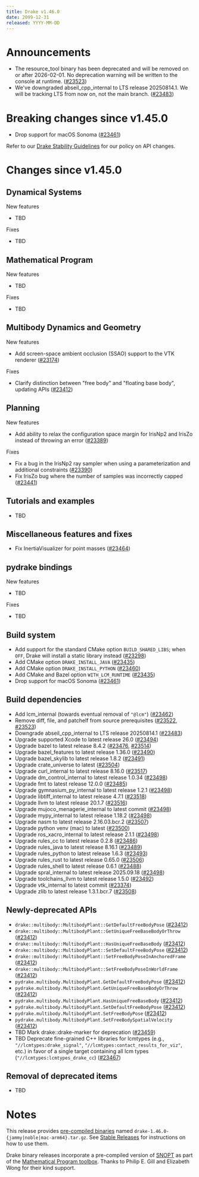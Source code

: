 ```yaml
---
title: Drake v1.46.0
date: 2099-12-31
released: YYYY-MM-DD
---
```


# Announcements

* The resource_tool binary has been deprecated and will be removed on or after 2026-02-01. No deprecation warning will be written to the console at runtime. ([#23523][_#23523])
* We've downgraded abseil_cpp_internal to LTS release 20250814.1. We will be tracking LTS from now on, not the main branch. ([#23483][_#23483])

# Breaking changes since v1.45.0

* Drop support for macOS Sonoma ([#23461][_#23461])

Refer to our [Drake Stability Guidelines](/stable.html) for our policy
on API changes.

# Changes since v1.45.0

## Dynamical Systems

<!-- <relnotes for systems go here> -->


New features

* TBD

Fixes

* TBD

## Mathematical Program

<!-- <relnotes for solvers go here> -->


New features

* TBD

Fixes

* TBD

## Multibody Dynamics and Geometry

<!-- <relnotes for geometry,multibody go here> -->


New features

* Add screen-space ambient occlusion (SSAO) support to the VTK renderer ([#23174][_#23174])

Fixes

* Clarify distinction between "free body" and "floating base body", updating APIs ([#23412][_#23412])

## Planning

<!-- <relnotes for planning go here> -->


New features

* Add ability to relax the configuration space margin for IrisNp2 and IrisZo instead of throwing an error ([#23389][_#23389])

Fixes

* Fix a bug in the IrisNp2 ray sampler when using a parameterization and additional constraints ([#23390][_#23390])
* Fix IrisZo bug where the number of samples was incorrectly capped ([#23441][_#23441])

## Tutorials and examples

<!-- <relnotes for examples,tutorials go here> -->

* TBD

## Miscellaneous features and fixes

<!-- <relnotes for common,math,lcm,lcmtypes,manipulation,perception,visualization go here> -->

* Fix InertiaVisualizer for point masses ([#23464][_#23464])

## pydrake bindings

<!-- <relnotes for bindings go here> -->


New features

* TBD

Fixes

* TBD

## Build system

<!-- <relnotes for cmake,doc,setup,third_party,tools go here> -->

* Add support for the standard CMake option `BUILD_SHARED_LIBS`; when `OFF`, Drake will install a static library instead ([#23298][_#23298])
* Add CMake option `DRAKE_INSTALL_JAVA` ([#23435][_#23435])
* Add CMake option `DRAKE_INSTALL_PYTHON` ([#23460][_#23460])
* Add CMake and Bazel option `WITH_LCM_RUNTIME` ([#23435][_#23435])
* Drop support for macOS Sonoma ([#23461][_#23461])

## Build dependencies

<!-- <relnotes for workspace go here> -->

* Add lcm_internal (towards eventual removal of `"@lcm"`) ([#23462][_#23462])
* Remove diff, file, and patchelf from source prerequisites ([#23522][_#23522], [#23523][_#23523])
* Downgrade abseil_cpp_internal to LTS release 20250814.1 ([#23483][_#23483])
* Upgrade supported Xcode to latest release 26.0 ([#23494][_#23494])
* Upgrade bazel to latest release 8.4.2 ([#23476][_#23476], [#23514][_#23514])
* Upgrade bazel_features to latest release 1.36.0 ([#23490][_#23490])
* Upgrade bazel_skylib to latest release 1.8.2 ([#23491][_#23491])
* Upgrade crate_universe to latest ([#23504][_#23504])
* Upgrade curl_internal to latest release 8.16.0 ([#23517][_#23517])
* Upgrade dm_control_internal to latest release 1.0.34 ([#23498][_#23498])
* Upgrade fmt to latest release 12.0.0 ([#23485][_#23485])
* Upgrade gymnasium_py_internal to latest release 1.2.1 ([#23498][_#23498])
* Upgrade libtiff_internal to latest release 4.7.1 ([#23518][_#23518])
* Upgrade llvm to latest release 20.1.7 ([#23516][_#23516])
* Upgrade mujoco_menagerie_internal to latest commit ([#23498][_#23498])
* Upgrade mypy_internal to latest release 1.18.2 ([#23498][_#23498])
* Upgrade nasm to latest release 2.16.03.bcr.2 ([#23507][_#23507])
* Upgrade python venv (mac) to latest ([#23500][_#23500])
* Upgrade ros_xacro_internal to latest release 2.1.1 ([#23498][_#23498])
* Upgrade rules_cc to latest release 0.2.8 ([#23486][_#23486])
* Upgrade rules_java to latest release 8.16.1 ([#23489][_#23489])
* Upgrade rules_python to latest release 1.6.3 ([#23493][_#23493])
* Upgrade rules_rust to latest release 0.65.0 ([#23506][_#23506])
* Upgrade rules_shell to latest release 0.6.1 ([#23488][_#23488])
* Upgrade spral_internal to latest release 2025.09.18 ([#23498][_#23498])
* Upgrade toolchains_llvm to latest release 1.5.0 ([#23492][_#23492])
* Upgrade vtk_internal to latest commit ([#23374][_#23374])
* Upgrade zlib to latest release 1.3.1.bcr.7 ([#23508][_#23508])

## Newly-deprecated APIs

* `drake::multibody::MultibodyPlant::GetDefaultFreeBodyPose` ([#23412][_#23412])
* `drake::multibody::MultibodyPlant::GetUniqueFreeBaseBodyOrThrow` ([#23412][_#23412])
* `drake::multibody::MultibodyPlant::HasUniqueFreeBaseBody` ([#23412][_#23412])
* `drake::multibody::MultibodyPlant::SetDefaultFreeBodyPose` ([#23412][_#23412])
* `drake::multibody::MultibodyPlant::SetFreeBodyPoseInAnchoredFrame` ([#23412][_#23412])
* `drake::multibody::MultibodyPlant::SetFreeBodyPoseInWorldFrame` ([#23412][_#23412])
* `pydrake.multibody.MultibodyPlant.GetDefaultFreeBodyPose` ([#23412][_#23412])
* `pydrake.multibody.MultibodyPlant.GetUniqueFreeBaseBodyOrThrow` ([#23412][_#23412])
* `pydrake.multibody.MultibodyPlant.HasUniqueFreeBaseBody` ([#23412][_#23412])
* `pydrake.multibody.MultibodyPlant.SetDefaultFreeBodyPose` ([#23412][_#23412])
* `pydrake.multibody.MultibodyPlant.SetFreeBodyPose` ([#23412][_#23412])
* `pydrake.multibody.MultibodyPlant.SetFreeBodySpatialVelocity` ([#23412][_#23412])
* TBD Mark drake::drake-marker for deprecation ([#23459][_#23459])
* TBD Deprecate fine-grained C++ libraries for lcmtypes (e.g., `"//lcmtypes:drake_signal"`, `"//lcmtypes:contact_results_for_viz"`, etc.) in favor of a single target containing all lcm types (`"//lcmtypes:lcmtypes_drake_cc`) ([#23467][_#23467])

## Removal of deprecated items

* TBD

# Notes


This release provides [pre-compiled binaries](https://github.com/RobotLocomotion/drake/releases/tag/v1.46.0) named
``drake-1.46.0-{jammy|noble|mac-arm64}.tar.gz``. See [Stable Releases](/from_binary.html#stable-releases) for instructions on how to use them.

Drake binary releases incorporate a pre-compiled version of [SNOPT](https://ccom.ucsd.edu/~optimizers/solvers/snopt/) as part of the
[Mathematical Program toolbox](https://drake.mit.edu/doxygen_cxx/group__solvers.html). Thanks to
Philip E. Gill and Elizabeth Wong for their kind support.

<!-- <begin issue links> -->
[_#23174]: https://github.com/RobotLocomotion/drake/pull/23174
[_#23298]: https://github.com/RobotLocomotion/drake/pull/23298
[_#23374]: https://github.com/RobotLocomotion/drake/pull/23374
[_#23389]: https://github.com/RobotLocomotion/drake/pull/23389
[_#23390]: https://github.com/RobotLocomotion/drake/pull/23390
[_#23412]: https://github.com/RobotLocomotion/drake/pull/23412
[_#23435]: https://github.com/RobotLocomotion/drake/pull/23435
[_#23441]: https://github.com/RobotLocomotion/drake/pull/23441
[_#23459]: https://github.com/RobotLocomotion/drake/pull/23459
[_#23460]: https://github.com/RobotLocomotion/drake/pull/23460
[_#23461]: https://github.com/RobotLocomotion/drake/pull/23461
[_#23462]: https://github.com/RobotLocomotion/drake/pull/23462
[_#23464]: https://github.com/RobotLocomotion/drake/pull/23464
[_#23467]: https://github.com/RobotLocomotion/drake/pull/23467
[_#23476]: https://github.com/RobotLocomotion/drake/pull/23476
[_#23483]: https://github.com/RobotLocomotion/drake/pull/23483
[_#23485]: https://github.com/RobotLocomotion/drake/pull/23485
[_#23486]: https://github.com/RobotLocomotion/drake/pull/23486
[_#23488]: https://github.com/RobotLocomotion/drake/pull/23488
[_#23489]: https://github.com/RobotLocomotion/drake/pull/23489
[_#23490]: https://github.com/RobotLocomotion/drake/pull/23490
[_#23491]: https://github.com/RobotLocomotion/drake/pull/23491
[_#23492]: https://github.com/RobotLocomotion/drake/pull/23492
[_#23493]: https://github.com/RobotLocomotion/drake/pull/23493
[_#23494]: https://github.com/RobotLocomotion/drake/pull/23494
[_#23498]: https://github.com/RobotLocomotion/drake/pull/23498
[_#23500]: https://github.com/RobotLocomotion/drake/pull/23500
[_#23504]: https://github.com/RobotLocomotion/drake/pull/23504
[_#23506]: https://github.com/RobotLocomotion/drake/pull/23506
[_#23507]: https://github.com/RobotLocomotion/drake/pull/23507
[_#23508]: https://github.com/RobotLocomotion/drake/pull/23508
[_#23514]: https://github.com/RobotLocomotion/drake/pull/23514
[_#23516]: https://github.com/RobotLocomotion/drake/pull/23516
[_#23517]: https://github.com/RobotLocomotion/drake/pull/23517
[_#23518]: https://github.com/RobotLocomotion/drake/pull/23518
[_#23522]: https://github.com/RobotLocomotion/drake/pull/23522
[_#23523]: https://github.com/RobotLocomotion/drake/pull/23523
<!-- <end issue links> -->

<!--
  Current oldest_commit 5668198ad82616182cca66ecd3f22f8eca23fe35 (exclusive).
  Current newest_commit e88da8f99dfab98e113dc0e2e4abfa04fe3dd4ef (inclusive).
-->
